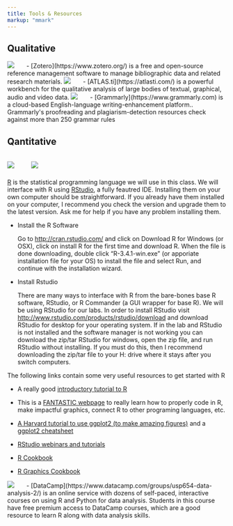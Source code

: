 ```yaml
---
title: Tools & Resources
markup: "mmark"
---
```


## Qualitative

<img src="https://www.zotero.org/static/images/bs4theme/zotero-logo.1519312231.svg" style="max-width:15%;min-width:40px;" >
- 
[Zotero](https://www.zotero.org/) is a free and open-source reference management software to manage bibliographic data and related research materials.


<img src="https://atlasti.com/assets/logo18_1.svg" style="max-width:15%;min-width:40px;" >
- 
[ATLAS.ti](https://atlasti.com/) is a powerful workbench for the qualitative analysis of large bodies of textual, graphical, audio and video data.

<img src="https://static.grammarly.com/assets/files/997ea3a3690bda688b2a6d7407bb5eb9/logo.svg" style="max-width:15%;min-width:40px;" >
- 
[Grammarly](https://www.grammarly.com) is a cloud-based English-language writing-enhancement platform.. Grammarly's proofreading and plagiarism-detection resources check against more than 250 grammar rules
 

## Qantitative

<img src="https://journal.r-project.org/RLogo.png" style="max-width:10px;min-width:10%;" > <img src="https://www.rstudio.com/wp-content/uploads/2016/09/RStudio-Logo-Blue-Gray-250.png" style="max-width:15%;min-width:40px;" >
- 
[R](https://cran.r-project.org) is the statistical programming language we will use in this class. We will interface with R using [RStudio](https://www.rstudio.com), a fully feautred IDE. Installing them on your own computer should be straightforward. If you already have them installed on your computer, I recommend you check the version and upgrade them to the latest version. Ask me for help if you have any problem installing them.

- Install the R Software 

    Go to http://cran.rstudio.com/ and click on Download R for Windows (or OSX), click on install R for the first time and download R. When the file is done downloading, double click  “R-3.4.1-win.exe” (or apporiate installation file for your OS) to install the file and select Run, and continue with the installation wizard.

- Install Rstudio 

    There are many ways to interface with R from the bare-bones base R software, RStudio, or R Commander (a GUI wrapper for base R). We will be using RStudio for our labs. In order to install RStudio visit http://www.rstudio.com/products/rstudio/download and download RStudio for desktop for your operating system. If in the lab and RStudio is not installed and the software manager is not working you can download the zip/tar RStudio for windows, open the zip file, and run RStudio without installing. If you must do this, then I recommend downloading the zip/tar file to your H: drive where it stays after you switch computers.

The following links contain some very useful resources to get started with R

- A really good [introductory tutorial to R](https://www.computerworld.com/article/2497143/business-intelligence/business-intelligence-beginner-s-guide-to-r-introduction.html)

- This is a [FANTASTIC webpage](http://adv-r.had.co.nz) to really learn how to properly code in R, make impactful graphics, connect R to other programing languages, etc. 

- [A Harvard tutorial to use ggplot2 (to make amazing figures)](http://tutorials.iq.harvard.edu/R/Rgraphics/Rgraphics.html) and a [ggplot2 cheatsheet](https://www.rstudio.com/wp-content/uploads/2015/03/ggplot2-cheatsheet.pdf)

- [RStudio webinars and tutorials](https://www.rstudio.com/resources/webinars/)
- [R Cookbook](http://www.bagualu.net/wordpress/wp-content/uploads/2015/10/R_Cookbook.pdf)
- [R Graphics Cookbook ](http://omega.albany.edu:8008/R/R_Graphics_Cookbook.pdf)

<img src="https://campus.datacamp.com/static/media/logo-full-color.018b48cc.svg" style="max-width:15%;min-width:40px;" >
- 
[DataCamp](https://www.datacamp.com/groups/usp654-data-analysis-2/) is an online service with dozens of self-paced, interactive courses on using R and Python for data analysis. Students in this course have free premium access to DataCamp courses, which are a good resource to learn R along with data analysis skills.
